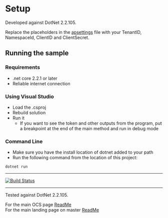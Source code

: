 # Setup

Developed against DotNet 2.2.105.

Replace the placeholders in the [apsettings](./apsettings.json) file with your TenantID, NamespaceId, ClientID and ClientSecret.

## Running the sample

### Requirements

- .net core 2.2.1 or later
- Reliable internet connection

### Using Visual Studio

- Load the .csproj
- Rebuild solution
- Run it
  - If you want to see the token and other outputs from the program, put a breakpoint at the end of the main method and run in debug mode

### Command Line

- Make sure you have the install location of dotnet added to your path
- Run the following command from the location of this project:

```shell
dotnet run
```

----------
[![Build Status](https://osisoft.visualstudio.com/Engineering%20Incubation/_apis/build/status/OSIsoft_OCS_Samples-CI?branchName=master&jobName=UOM_DotNet)](https://osisoft.visualstudio.com/Engineering%20Incubation/_build/latest?definitionId=4334&branchName=master)

-----------


Tested against DotNet 2.2.105.

For the main OCS page [ReadMe](../../../../../)<br />
For the main landing page on master [ReadMe](https://github.com/osisoft/OSI-Samples)